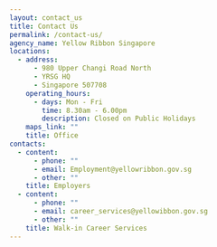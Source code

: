 ```yaml
---
layout: contact_us
title: Contact Us
permalink: /contact-us/
agency_name: Yellow Ribbon Singapore
locations:
  - address:
      - 980 Upper Changi Road North
      - YRSG HQ
      - Singapore 507708
    operating_hours:
      - days: Mon - Fri
        time: 8.30am - 6.00pm
        description: Closed on Public Holidays
    maps_link: ""
    title: Office
contacts:
  - content:
      - phone: ""
      - email: Employment@yellowribbon.gov.sg
      - other: ""
    title: Employers
  - content:
      - phone: ""
      - email: career_services@yellowibbon.gov.sg
      - other: ""
    title: Walk-in Career Services
---
```

